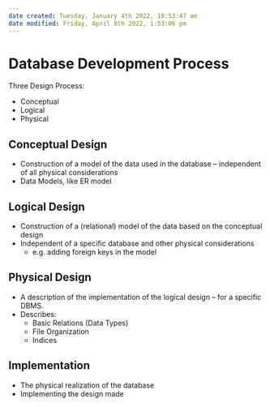 ```yaml
---
date created: Tuesday, January 4th 2022, 10:53:47 am
date modified: Friday, April 8th 2022, 1:53:06 pm
---
```


# Database Development Process

Three Design Process:

- Conceptual
- Logical
- Physical

## Conceptual Design

- Construction of a model of the data used in the database – independent of all physical considerations
- Data Models, like ER model

## Logical Design

- Construction of a (relational) model of the data based on the conceptual design
- Independent of a specific database and other physical considerations
  - e.g. adding foreign keys in the model

## Physical Design

- A description of the implementation of the logical design – for a specific DBMS.
- Describes:
    - Basic Relations (Data Types)
    - File Organization
    - Indices

## Implementation

- The physical realization of the database
- Implementing the design made
